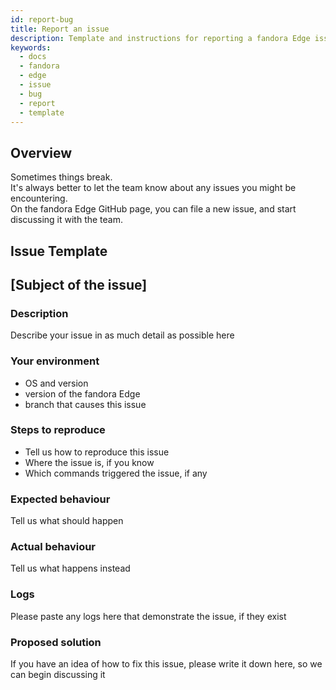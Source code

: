 ```yaml
---
id: report-bug
title: Report an issue
description: Template and instructions for reporting a fandora Edge issue.
keywords:
  - docs
  - fandora
  - edge
  - issue
  - bug
  - report
  - template
---
```


## Overview

Sometimes things break. <br />
It's always better to let the team know about any issues you might be encountering.<br />
On the fandora Edge GitHub page, you can file a new issue, and start discussing it with the team.

## Issue Template

## [Subject of the issue]

### Description

Describe your issue in as much detail as possible here

### Your environment

* OS and version
* version of the fandora Edge
* branch that causes this issue

### Steps to reproduce

* Tell us how to reproduce this issue <br />
* Where the issue is, if you know <br />
* Which commands triggered the issue, if any

### Expected behaviour

Tell us what should happen

### Actual behaviour

Tell us what happens instead

### Logs

Please paste any logs here that demonstrate the issue, if they exist

### Proposed solution

If you have an idea of how to fix this issue, please write it down here, so we can begin discussing it